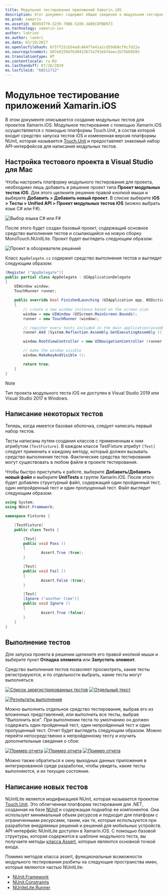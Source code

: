 ```yaml
---
title: Модульное тестирование приложений Xamarin.iOS
description: Этот документ содержит общие сведения о модульном тестировании приложения Xamarin.iOS. Он описывает, как создать проект модульного тестирования, а также писать и запускать тесты.
ms.prod: xamarin
ms.assetid: BD959779-3239-79B6-5289-3A9ECDFBD973
ms.technology: xamarin-ios
author: lobrien
ms.author: laobri
ms.date: 03/19/2017
ms.openlocfilehash: 6757f25cb54adc464f7e41a1cd59db8cf6c7d22a
ms.sourcegitcommit: b07e0259d7b30413673a793ebf4aec2b75bb9285
ms.translationtype: HT
ms.contentlocale: ru-RU
ms.lasthandoff: 07/26/2019
ms.locfileid: "68511712"
---
```

# <a name="unit-testing-xamarinios-apps"></a>Модульное тестирование приложений Xamarin.iOS

В этом документе описывается создание модульных тестов для проектов Xamarin.iOS.
Модульное тестирование с помощью Xamarin.iOS осуществляется с помощью платформы Touch.Unit, в состав которой входит средство запуска тестов iOS и измененная версия платформы NUnit, которая называется [Touch.Unit](https://github.com/xamarin/Touch.Unit) и предоставляет знакомый набор API-интерфейсов для написания модульных тестов.

## <a name="setting-up-a-test-project-in-visual-studio-for-mac"></a>Настройка тестового проекта в Visual Studio для Mac

Чтобы настроить платформу модульного тестирования для проекта, необходимо лишь добавить в решение проект типа **Проект модульных тестов iOS**. Для этого щелкните решение правой кнопкой мыши и выберите **Добавить > Добавить новый проект**. В списке выберите **iOS > Тесты > Unified API > Проект модульных тестов iOS** (можно выбрать язык C# или F#).

![](touch.unit-images/00.png "Выбор языка C# или F#")

После этого будет создан базовый проект, содержащий основное средство выполнения тестов и ссылающийся на новую сборку MonoTouch.NUnitLite. Проект будет выглядеть следующим образом:

![](touch.unit-images/01.png "Проект в обозревателе решений")

Класс `AppDelegate.cs` содержит средство выполнения тестов и выглядит следующим образом:

```csharp
[Register ("AppDelegate")]
public partial class AppDelegate : UIApplicationDelegate
{
    UIWindow window;
    TouchRunner runner;

    public override bool FinishedLaunching (UIApplication app, NSDictionary options)
    {
        // create a new window instance based on the screen size
        window = new UIWindow (UIScreen.MainScreen.Bounds);
        runner = new TouchRunner (window);

        // register every tests included in the main application/assembly
        runner.Add (System.Reflection.Assembly.GetExecutingAssembly ());

        window.RootViewController = new UINavigationController (runner.GetViewController ());

        // make the window visible
        window.MakeKeyAndVisible ();

        return true;
    }
}
```

> [!NOTE]
> Тип проекта модульного теста iOS не доступен в Visual Studio 2019 или Visual Studio 2017 в Windows.

## <a name="writing-some-tests"></a>Написание некоторых тестов

Теперь, когда имеется базовая оболочка, следует написать первый набор тестов.

Тесты написаны путем создания классов с примененным к ним атрибутом `[TestFixture]`. В каждом классе TestFixture атрибут `[Test]` следует применить к каждому методу, который должен вызывать средство выполнения тестов. Фактические средства тестирования могут существовать в любом файле в проекте тестирования.

Чтобы быстро приступить к работе, выберите **Добавить/Добавить новый файл** и выберите **UnitTests** в группе Xamarin.iOS. После этого будет добавлен структурный файл, содержащий один пройденный тест, один непройденный тест и один пропущенный тест. Файл выглядит следующим образом:

```csharp
using System;
using NUnit.Framework;

namespace Fixtures {

    [TestFixture]
    public class Tests {

        [Test]
        public void Pass ()
        {
                Assert.True (true);
        }

        [Test]
        public void Fail ()
        {
                Assert.False (true);
        }

        [Test]
        [Ignore ("another time")]
        public void Ignore ()
        {
                Assert.True (false);
        }
    }
}
```

## <a name="running-your-tests"></a>Выполнение тестов

Для запуска проекта в решении щелкните его правой кнопкой мыши и выберите пункт **Отладка элемента** или **Запустить элемент**.

Средство выполнения тестов позволяет просмотреть, какие тесты регистрируются, и по отдельности выбрать, какие тесты могут выполняться.

[![](touch.unit-images/02-sml.png "Список зарегистрированных тестов")](touch.unit-images/02.png#lightbox) 
[![](touch.unit-images/03-sml.png "Отдельный текст")](touch.unit-images/03.png#lightbox) 

[![](touch.unit-images/04-sml.png "Результаты выполнения")](touch.unit-images/04.png#lightbox)

Можно выполнить отдельное средство тестирования, выбрав его из вложенных представлений, или выполнить все тесты, выбрав "Выполнить все". При выполнении теста по умолчанию он должен содержать один пройденный тест, один непройденный тест и один пропущенный тест. Отчет будет выглядеть следующим образом. Можно перейти непосредственно к непройденному тесту и изучить дополнительные сведения о сбое:

[![](touch.unit-images/05-sml.png "Пример отчета")](touch.unit-images/05.png#lightbox) [![](touch.unit-images/06-sml.png "Пример отчета")](touch.unit-images/06.png#lightbox) [![](touch.unit-images/07-sml.png "Пример отчета")](touch.unit-images/07.png#lightbox)

Можно также обратиться к окну выходных данных приложения в интегрированной среде разработки, чтобы увидеть, какие тесты выполняются, и их текущее состояние.

## <a name="writing-new-tests"></a>Написание новых тестов

NUnitLite является модификацией NUnit, которая называется проектом [Touch.Unit](https://github.com/xamarin/Touch.Unit). Это облегченная платформа тестирования для .NET, созданная на базе [NUnit](http://nunit.com/) и содержащая поднабор ее компонентов.
Она использует минимальный объем ресурсов и подходит для платформ с ограниченными ресурсами, таким, как те, которые используются при разработке внедряемых решений и решений для мобильных устройств. API-интерфейс NUnitLite доступен в Xamarin.iOS. С помощью базовой структуры, которая содержится в шаблоне модульного теста, вы получаете методы [класса Assert](xref:NUnit.Framework.Assert), которые являются основной точкой входа.

Помимо методов класса assert, функциональные возможности модульного тестирования разбиты на следующие пространства имен, которые являются частью NUnitLite:

- [NUnit.Framework](xref:NUnit.Framework)
- [NUnit.Constraints](xref:NUnit.Framework.Constraints)
- [NUniteLite.Runner](xref:NUnitLite.Runner)
